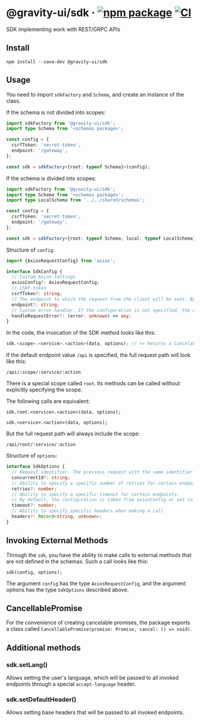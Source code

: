 # @gravity-ui/sdk &middot; [![npm package](https://img.shields.io/npm/v/@gravity-ui/sdk)](https://www.npmjs.com/package/@gravity-ui/sdk) [![CI](https://img.shields.io/github/actions/workflow/status/gravity-ui/sdk/.github/workflows/ci.yml?label=CI&logo=github)](https://github.com/gravity-ui/sdk/actions/workflows/ci.yml?query=branch:main)

SDK implementing work with REST/GRPC APIs

## Install

```shell
npm install --save-dev @gravity-ui/sdk
```

## Usage

You need to import `sdkFactory` and `Schema`, and create an instance of the class.

If the schema is not divided into scopes:

```typescript
import sdkFactory from '@gravity-ui/sdk';
import type Schema from '<schemas package>';

const config = {
  csrfToken: 'secret-token',
  endpoint: '/gateway',
};

const sdk = sdkFactory<{root: typeof Schema}>(config);
```

If the schema is divided into scopes:

```typescript
import sdkFactory from '@gravity-ui/sdk';
import type Schema from '<schemas package>';
import type LocalSchema from '../../shared/schemas';

const config = {
  csrfToken: 'secret-token',
  endpoint: '/gateway',
};

const sdk = sdkFactory<{root: typeof Schema; local: typeof LocalSchema}>(config);
```

Structure of `config`:

```typescript
import {AxiosRequestConfig} from 'axios';

interface SdkConfig {
  // Custom Axios settings
  axiosConfig?: AxiosRequestConfig;
  // CSRF-token
  csrfToken?: string;
  // The endpoint to which the request from the client will be sent. By default, "/api" is used
  endpoint?: string;
  // Custom error handler. If the configuration is not specified, the default one is used
  handleRequestError?: (error: unknown) => any;
}
```

In the code, the invocation of the SDK method looks like this:

```javascript
sdk.<scope>.<service>.<action>(data, options); // => Returns a CancelablePromise
```

If the default endpoint value `/api` is specified, the full request path will look like this:

`/api/:scope/:service/:action`

There is a special scope called `root`. Its methods can be called without explicitly specifying the scope.

The following calls are equivalent:

`sdk.root.<service>.<action>(data, options);`

`sdk.<service>.<action>(data, options);`

But the full request path will always include the scope:

`/api/root/:service/:action`

Structure of `options`:

```typescript
interface SdkOptions {
  // Request identifier. The previous request with the same identifier will be canceled
  concurrentId?: string;
  // Ability to specify a specific number of retries for certain endpoints. By default, the number of retries is 0
  retries?: number;
  // Ability to specify a specific timeout for certain endpoints.
  // By default, the configuration is taken from axiosConfig or set to 60 seconds
  timeout?: number;
  // Ability to specify specific headers when making a call
  headers?: Record<string, unknown>;
}
```

## Invoking External Methods

Through the `sdk`, you have the ability to make calls to external methods that are not defined in the schemas. Such a call looks like this:

`sdk(config, options);`

The argument `config` has the type `AxiosRequestConfig`, and the argument options has the type `SdkOptions` described above.

## CancellablePromise

For the convenience of creating cancelable promises, the package exports a class called `CancellablePromise(promise: Promise, cancel: () => void)`.

## Additional methods

### sdk.setLang()

Allows setting the user's language, which will be passed to all invoked endpoints through a special `accept-language` header.

### sdk.setDefaultHeader()

Allows setting base headers that will be passed to all invoked endpoints.
